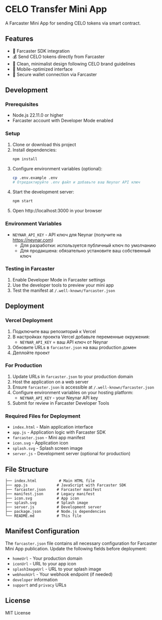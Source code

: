 # CELO Transfer Mini App

A Farcaster Mini App for sending CELO tokens via smart contract.

## Features

- 🔗 Farcaster SDK integration
- 💰 Send CELO tokens directly from Farcaster
- 🎨 Clean, minimalist design following CELO brand guidelines
- 📱 Mobile-optimized interface
- 🔐 Secure wallet connection via Farcaster

## Development

### Prerequisites

- Node.js 22.11.0 or higher
- Farcaster account with Developer Mode enabled

### Setup

1. Clone or download this project
2. Install dependencies:
   ```bash
   npm install
   ```
3. Configure environment variables (optional):
   ```bash
   cp .env.example .env
   # Отредактируйте .env файл и добавьте ваш Neynar API ключ
   ```
4. Start the development server:
   ```bash
   npm start
   ```
5. Open http://localhost:3000 in your browser

### Environment Variables

- `NEYNAR_API_KEY` - API ключ для Neynar (получите на https://neynar.com)
  - Для разработки: используется публичный ключ по умолчанию
  - Для продакшена: обязательно установите ваш собственный ключ

### Testing in Farcaster

1. Enable Developer Mode in Farcaster settings
2. Use the developer tools to preview your mini app
3. Test the manifest at `/.well-known/farcaster.json`

## Deployment

### Vercel Deployment

1. Подключите ваш репозиторий к Vercel
2. В настройках проекта Vercel добавьте переменные окружения:
   - `NEYNAR_API_KEY` = ваш API ключ от Neynar
3. Обновите URLs в `farcaster.json` на ваш production домен
4. Деплойте проект

### For Production

1. Update URLs in `farcaster.json` to your production domain
2. Host the application on a web server
3. Ensure `farcaster.json` is accessible at `/.well-known/farcaster.json`
4. Configure environment variables on your hosting platform:
   - `NEYNAR_API_KEY` - your Neynar API key
5. Submit for review in Farcaster Developer Tools

### Required Files for Deployment

- `index.html` - Main application interface
- `app.js` - Application logic with Farcaster SDK
- `farcaster.json` - Mini app manifest
- `icon.svg` - Application icon
- `splash.svg` - Splash screen image
- `server.js` - Development server (optional for production)

## File Structure

```
├── index.html          # Main HTML file
├── app.js             # JavaScript with Farcaster SDK
├── farcaster.json     # Farcaster manifest
├── manifest.json      # Legacy manifest
├── icon.svg           # App icon
├── splash.svg         # Splash image
├── server.js          # Development server
├── package.json       # Node.js dependencies
└── README.md          # This file
```

## Manifest Configuration

The `farcaster.json` file contains all necessary configuration for Farcaster Mini App publication. Update the following fields before deployment:

- `homeUrl` - Your production domain
- `iconUrl` - URL to your app icon
- `splashImageUrl` - URL to your splash image
- `webhookUrl` - Your webhook endpoint (if needed)
- `developer` information
- `support` and `privacy` URLs

## License

MIT License